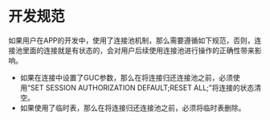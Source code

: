 # 开发规范<a name="ZH-CN_TOPIC_0000001145816551"></a>

如果用户在APP的开发中，使用了连接池机制，那么需要遵循如下规范，否则，连接池里面的连接就是有状态的，会对用户后续使用连接池进行操作的正确性带来影响。

-   如果在连接中设置了GUC参数，那么在将连接归还连接池之前，必须使用“SET SESSION AUTHORIZATION DEFAULT;RESET ALL;”将连接的状态清空。
-   如果使用了临时表，那么在将连接归还连接池之前，必须将临时表删除。


